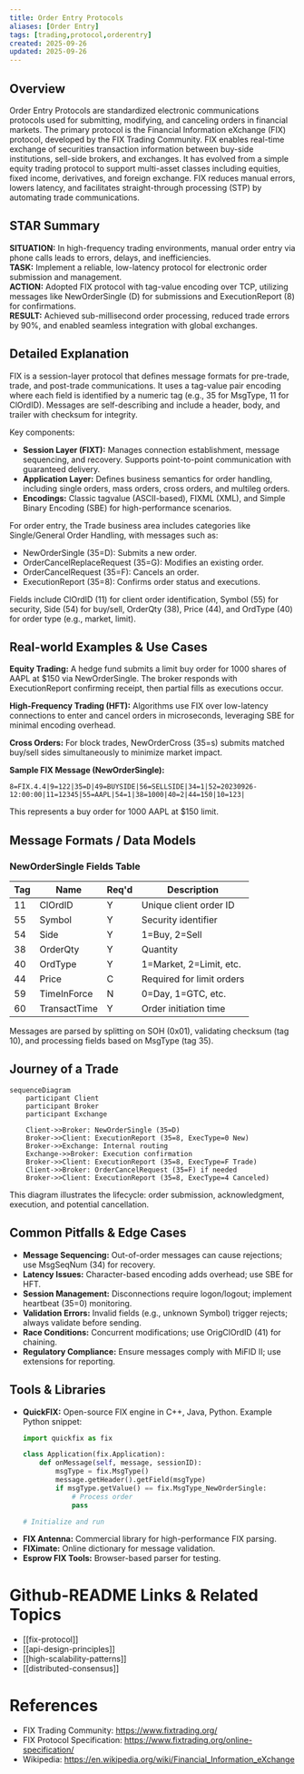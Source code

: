 ```yaml
---
title: Order Entry Protocols
aliases: [Order Entry]
tags: [trading,protocol,orderentry]
created: 2025-09-26
updated: 2025-09-26
---
```


## Overview

Order Entry Protocols are standardized electronic communications protocols used for submitting, modifying, and canceling orders in financial markets. The primary protocol is the Financial Information eXchange (FIX) protocol, developed by the FIX Trading Community. FIX enables real-time exchange of securities transaction information between buy-side institutions, sell-side brokers, and exchanges. It has evolved from a simple equity trading protocol to support multi-asset classes including equities, fixed income, derivatives, and foreign exchange. FIX reduces manual errors, lowers latency, and facilitates straight-through processing (STP) by automating trade communications.

## STAR Summary

**SITUATION:** In high-frequency trading environments, manual order entry via phone calls leads to errors, delays, and inefficiencies.  
**TASK:** Implement a reliable, low-latency protocol for electronic order submission and management.  
**ACTION:** Adopted FIX protocol with tag-value encoding over TCP, utilizing messages like NewOrderSingle (D) for submissions and ExecutionReport (8) for confirmations.  
**RESULT:** Achieved sub-millisecond order processing, reduced trade errors by 90%, and enabled seamless integration with global exchanges.

## Detailed Explanation

FIX is a session-layer protocol that defines message formats for pre-trade, trade, and post-trade communications. It uses a tag-value pair encoding where each field is identified by a numeric tag (e.g., 35 for MsgType, 11 for ClOrdID). Messages are self-describing and include a header, body, and trailer with checksum for integrity.

Key components:
- **Session Layer (FIXT):** Manages connection establishment, message sequencing, and recovery. Supports point-to-point communication with guaranteed delivery.
- **Application Layer:** Defines business semantics for order handling, including single orders, mass orders, cross orders, and multileg orders.
- **Encodings:** Classic tagvalue (ASCII-based), FIXML (XML), and Simple Binary Encoding (SBE) for high-performance scenarios.

For order entry, the Trade business area includes categories like Single/General Order Handling, with messages such as:
- NewOrderSingle (35=D): Submits a new order.
- OrderCancelReplaceRequest (35=G): Modifies an existing order.
- OrderCancelRequest (35=F): Cancels an order.
- ExecutionReport (35=8): Confirms order status and executions.

Fields include ClOrdID (11) for client order identification, Symbol (55) for security, Side (54) for buy/sell, OrderQty (38), Price (44), and OrdType (40) for order type (e.g., market, limit).

## Real-world Examples & Use Cases

**Equity Trading:** A hedge fund submits a limit buy order for 1000 shares of AAPL at $150 via NewOrderSingle. The broker responds with ExecutionReport confirming receipt, then partial fills as executions occur.

**High-Frequency Trading (HFT):** Algorithms use FIX over low-latency connections to enter and cancel orders in microseconds, leveraging SBE for minimal encoding overhead.

**Cross Orders:** For block trades, NewOrderCross (35=s) submits matched buy/sell sides simultaneously to minimize market impact.

**Sample FIX Message (NewOrderSingle):**
```
8=FIX.4.4|9=122|35=D|49=BUYSIDE|56=SELLSIDE|34=1|52=20230926-12:00:00|11=12345|55=AAPL|54=1|38=1000|40=2|44=150|10=123|
```
This represents a buy order for 1000 AAPL at $150 limit.

## Message Formats / Data Models

### NewOrderSingle Fields Table

| Tag | Name          | Req'd | Description |
|-----|---------------|-------|-------------|
| 11  | ClOrdID       | Y     | Unique client order ID |
| 55  | Symbol        | Y     | Security identifier |
| 54  | Side          | Y     | 1=Buy, 2=Sell |
| 38  | OrderQty      | Y     | Quantity |
| 40  | OrdType       | Y     | 1=Market, 2=Limit, etc. |
| 44  | Price         | C     | Required for limit orders |
| 59  | TimeInForce   | N     | 0=Day, 1=GTC, etc. |
| 60  | TransactTime  | Y     | Order initiation time |

Messages are parsed by splitting on SOH (0x01), validating checksum (tag 10), and processing fields based on MsgType (tag 35).

## Journey of a Trade

```mermaid
sequenceDiagram
    participant Client
    participant Broker
    participant Exchange

    Client->>Broker: NewOrderSingle (35=D)
    Broker->>Client: ExecutionReport (35=8, ExecType=0 New)
    Broker->>Exchange: Internal routing
    Exchange->>Broker: Execution confirmation
    Broker->>Client: ExecutionReport (35=8, ExecType=F Trade)
    Client->>Broker: OrderCancelRequest (35=F) if needed
    Broker->>Client: ExecutionReport (35=8, ExecType=4 Canceled)
```

This diagram illustrates the lifecycle: order submission, acknowledgment, execution, and potential cancellation.

## Common Pitfalls & Edge Cases

- **Message Sequencing:** Out-of-order messages can cause rejections; use MsgSeqNum (34) for recovery.
- **Latency Issues:** Character-based encoding adds overhead; use SBE for HFT.
- **Session Management:** Disconnections require logon/logout; implement heartbeat (35=0) monitoring.
- **Validation Errors:** Invalid fields (e.g., unknown Symbol) trigger rejects; always validate before sending.
- **Race Conditions:** Concurrent modifications; use OrigClOrdID (41) for chaining.
- **Regulatory Compliance:** Ensure messages comply with MiFID II; use extensions for reporting.

## Tools & Libraries

- **QuickFIX:** Open-source FIX engine in C++, Java, Python. Example Python snippet:
  ```python
  import quickfix as fix

  class Application(fix.Application):
      def onMessage(self, message, sessionID):
          msgType = fix.MsgType()
          message.getHeader().getField(msgType)
          if msgType.getValue() == fix.MsgType_NewOrderSingle:
              # Process order
              pass

  # Initialize and run
  ```
- **FIX Antenna:** Commercial library for high-performance FIX parsing.
- **FIXimate:** Online dictionary for message validation.
- **Esprow FIX Tools:** Browser-based parser for testing.

# Github-README Links & Related Topics

- [[fix-protocol]]
- [[api-design-principles]]
- [[high-scalability-patterns]]
- [[distributed-consensus]]

# References

- FIX Trading Community: https://www.fixtrading.org/
- FIX Protocol Specification: https://www.fixtrading.org/online-specification/
- Wikipedia: https://en.wikipedia.org/wiki/Financial_Information_eXchange